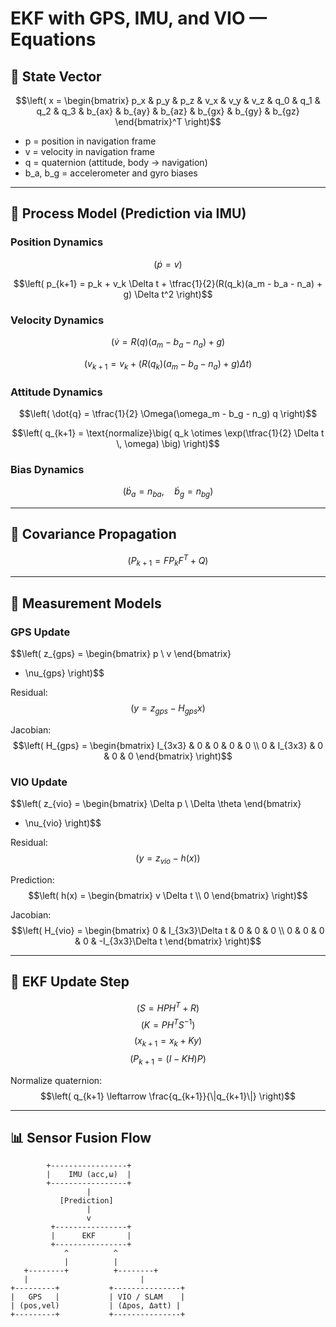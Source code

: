 
# EKF with GPS, IMU, and VIO — Equations

## 📌 State Vector



$$\left( 
x =
\begin{bmatrix}
p_x & p_y & p_z & 
v_x & v_y & v_z & 
q_0 & q_1 & q_2 & q_3 & 
b_{ax} & b_{ay} & b_{az} &
b_{gx} & b_{gy} & b_{gz}
\end{bmatrix}^T
\right)$$

- p = position in navigation frame  
- v = velocity in navigation frame  
- q = quaternion (attitude, body → navigation)  
- b_a, b_g = accelerometer and gyro biases  

---

## 📌 Process Model (Prediction via IMU)

### Position Dynamics
$$\left( 
\dot{p} = v
\right)$$

$$\left( 
p_{k+1} = p_k + v_k \Delta t + \tfrac{1}{2}(R(q_k)(a_m - b_a - n_a) + g) \Delta t^2
\right)$$

### Velocity Dynamics
$$\left( 
\dot{v} = R(q)(a_m - b_a - n_a) + g
\right)$$

$$\left( 
v_{k+1} = v_k + (R(q_k)(a_m - b_a - n_a) + g) \Delta t
\right)$$

### Attitude Dynamics
$$\left( 
\dot{q} = \tfrac{1}{2} \Omega(\omega_m - b_g - n_g) q
\right)$$

$$\left( 
q_{k+1} = \text{normalize}\big( q_k \otimes \exp(\tfrac{1}{2} \Delta t \, \omega) \big)
\right)$$

### Bias Dynamics
$$\left( 
\dot{b}_a = n_{ba}, \quad \dot{b}_g = n_{bg}
\right)$$

---

## 📌 Covariance Propagation

$$\left( 
P_{k+1} = F P_k F^T + Q
\right)$$

---

## 📌 Measurement Models

### GPS Update
$$\left( 
z_{gps} =
\begin{bmatrix}
p \\ v
\end{bmatrix}
+ \nu_{gps}
\right)$$

Residual:
$$\left( 
y = z_{gps} - H_{gps} x
\right)$$

Jacobian:
$$\left( 
H_{gps} =
\begin{bmatrix}
I_{3x3} & 0 & 0 & 0 & 0 \\
0 & I_{3x3} & 0 & 0 & 0
\end{bmatrix}
\right)$$

### VIO Update
$$\left( 
z_{vio} =
\begin{bmatrix}
\Delta p \\ \Delta \theta
\end{bmatrix}
+ \nu_{vio}
\right)$$

Residual:
$$\left( 
y = z_{vio} - h(x)
\right)$$

Prediction:
$$\left( 
h(x) =
\begin{bmatrix}
v \Delta t \\ 0
\end{bmatrix}
\right)$$

Jacobian:
$$\left( 
H_{vio} =
\begin{bmatrix}
0 & I_{3x3}\Delta t & 0 & 0 & 0 \\
0 & 0 & 0 & 0 & -I_{3x3}\Delta t
\end{bmatrix}
\right)$$

---

## 📌 EKF Update Step

$$\left( 
S = H P H^T + R
\right)$$
$$\left( 
K = P H^T S^{-1}
\right)$$
$$\left( 
x_{k+1} = x_k + K y
\right)$$
$$\left( 
P_{k+1} = (I - K H) P
\right)$$

Normalize quaternion:
$$\left( 
q_{k+1} \leftarrow \frac{q_{k+1}}{\|q_{k+1}\|}
\right)$$

---

## 📊 Sensor Fusion Flow

```
        +-----------------+
        |    IMU (acc,ω)  |
        +-----------------+
                 |
           [Prediction]
                 |
                 v
         +----------------+
         |      EKF       |
         +----------------+
            ^          ^
            |          |
   +--------+          +--------+
   |                         |
+---------+           +---------------+
|   GPS   |           | VIO / SLAM    |
| (pos,vel)           | (Δpos, Δatt) |
+---------+           +---------------+
```

